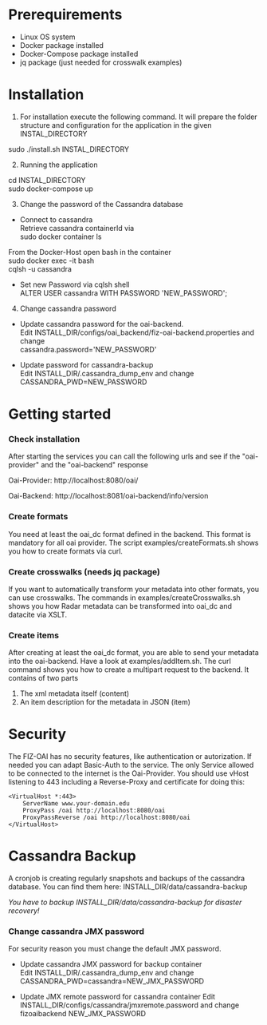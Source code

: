 # Prerequirements
- Linux OS system
- Docker package installed
- Docker-Compose package installed
- jq package (just needed for crosswalk examples)

# Installation
1) For installation execute the following command. It will prepare the folder structure and configuration for the application in the given INSTAL_DIRECTORY  
  
sudo ./install.sh INSTAL_DIRECTORY

2) Running the application  
  
cd INSTAL_DIRECTORY  
sudo docker-compose up

3) Change the password of the Cassandra database

- Connect to cassandra  
Retrieve cassandra containerId via  
sudo docker container ls

From the Docker-Host open bash in the container  
sudo docker exec -it <cassandra containerId> bash  
cqlsh -u cassandra

- Set new Password via cqlsh shell  
ALTER USER cassandra WITH PASSWORD 'NEW_PASSWORD';  


4) Change cassandra password  
- Update cassandra password for the oai-backend.  
Edit INSTALL_DIR/configs/oai_backend/fiz-oai-backend.properties and change  
cassandra.password='NEW_PASSWORD'

- Update password for cassandra-backup  
Edit INSTALL_DIR/.cassandra_dump_env and change  
CASSANDRA_PWD=NEW_PASSWORD

# Getting started

### Check installation
After starting the services you can call the following urls and see if the "oai-provider" and the "oai-backend" response

Oai-Provider: http://localhost:8080/oai/

Oai-Backend: http://localhost:8081/oai-backend/info/version

### Create formats
You need at least the oai_dc format defined in the backend. This format is mandatory for all oai provider.
The script examples/createFormats.sh shows you how to create formats via curl.

### Create crosswalks (needs jq package)
If you want to automatically transform your metadata into other formats, you can use crosswalks. 
The commands in examples/createCrosswalks.sh shows you how Radar metadata can be transformed into oai_dc and datacite via XSLT.

### Create items
After creating at least the oai_dc format, you are able to send your metadata into the oai-backend.
Have a look at examples/addItem.sh. The curl command shows you how to create a multipart request to the backend. It contains of two parts  
1) The xml metadata itself  (content)  
2) An item description for the metadata in JSON (item)  



# Security
The FIZ-OAI has no security features, like authentication or autorization. If needed you can adapt Basic-Auth to the service.
The only Service allowed to be connected to the internet is the Oai-Provider. You should use vHost listening to 443 including a Reverse-Proxy and certificate for doing this:  

    <VirtualHost *:443>
        ServerName www.your-domain.edu
        ProxyPass /oai http://localhost:8080/oai
        ProxyPassReverse /oai http://localhost:8080/oai
    </VirtualHost>


# Cassandra Backup
A cronjob is creating regularly snapshots and backups of the cassandra database.
You can find them here: INSTALL_DIR/data/cassandra-backup

*You have to backup INSTALL_DIR/data/cassandra-backup for disaster recovery!*

### Change cassandra JMX password  
For security reason you must change the default JMX password.

- Update cassandra JMX password for backup container  
Edit INSTALL_DIR/.cassandra_dump_env and change  
CASSANDRA_PWD=cassandra=NEW_JMX_PASSWORD

- Update JMX remote password for cassandra container
Edit INSTALL_DIR/configs/cassandra/jmxremote.password and change  
fizoaibackend NEW_JMX_PASSWORD